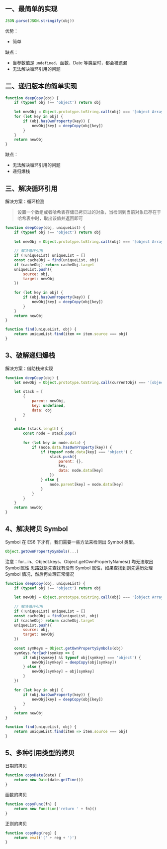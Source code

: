 ## 一、最简单的实现

```js
JSON.parse(JSON.stringify(obj))
```

优势：
- 简单

缺点：
- 当参数值是 `undefined`、函数、Date 等类型时，都会被遗漏
- 无法解决循环引用的问题


## 二、递归版本的简单实现

```js
function deepCopy(obj) {
    if (typeof obj !== 'object') return obj
    
    let newObj = Object.prototype.toString.call(obj) === '[object Array]' ? [] : {}
    for (let key in obj) {
        if (obj.hasOwnProperty(key)) {
            newObj[key] = deepCopy(obj[key])
        }
    }
    return newObj
}
```

缺点：
- 无法解决循环引用的问题
- 递归爆栈

## 三、解决循环引用

解决方案：循环检测

> 设置一个数组或者哈希表存储已拷贝过的对象，当检测到当前对象已存在于哈希表中时，取出该值并返回即可

```js
function deepCopy(obj, uniqueList) {
    if (typeof obj !== 'object') return obj
        
    let newObj = Object.prototype.toString.call(obj) === '[object Array]' ? [] : {}
    
    // 解决循环引用
    if (!uniqueList) uniqueList = []
    const cacheObj = find(uniqueList, obj)
    if (cacheObj) return cacheObj.target
    uniqueList.push({
        source: obj,
        target: newObj
    })
    
    for (let key in obj) {
        if (obj.hasOwnProperty(key)) {
            newObj[key] = deepCopy(obj[key])
        }
    }
    return newObj
}

function find(uniqueList, obj) {
    return uniqueList.find(item => item.source === obj)
}
```

## 3、破解递归爆栈

解决方案：借助栈来实现

```js
function deepCopy(obj) {
    let newObj = Object.prototype.toString.call(currentObj) === '[object Array]' ? [] : {}
        
    let stack = [
        {
            parent: newObj,
            key: undefined,
            data: obj
        }
    ]
    
    while (stack.length) {
        const node = stack.pop()
        
        for (let key in node.data) {
            if (node.data.hasOwnProperty(key)) {
                if (typeof node.data[key] === 'object') {
                    stack.push({
                        parent: {},
                        key,
                        data: node.data[key]
                    })
                } else {
                    node.parent[key] = node.data[key]
                }
            }
        }
    }
    return newObj
}
```

## 4、解决拷贝 Symbol

Symbol 在 ES6 下才有，我们需要一些方法来检测出 Symbol 类型。
```js
Object.getOwnPropertySymbols(...)
```

注意：for...in、Object.keys、Object.getOwnPropertyNames() 均无法取出 Symbol属性
思路就是先查找有没有 Symbol 属性，如果查找到则先遍历处理 Symbol 情况，然后再处理正常情况

```js
function deepCopy(obj, uniqueList) {
    if (typeof obj !== 'object') return obj
        
    let newObj = Object.prototype.toString.call(obj) === '[object Array]' ? [] : {}
    
    // 解决循环引用
    if (!uniqueList) uniqueList = []
    const cacheObj = find(uniqueList, obj)
    if (cacheObj) return cacheObj.target
    uniqueList.push({
        source: obj,
        target: newObj
    })
    
    const symKeys = Object.getOwnPropertySymbols(obj)
    symKeys.forEach(symkey => {
        if (obj[symkey] && typeof obj[symkey] === 'object') {
            newObj[symkey] = deepCopy(obj[symkey])
        } else {
            newObj[symkey] = obj[symkey]
        }
    })
    
    for (let key in obj) {
        if (obj.hasOwnProperty(key)) {
            newObj[key] = deepCopy(obj[key])
        }
    }
    return newObj
}

function find(uniqueList, obj) {
    return uniqueList.find(item => item.source === obj)
}
```

## 5、多种引用类型的拷贝

日期的拷贝
```js
function copyDate(date) {
    return new Date(date.getTime())
}
```

函数的拷贝
```js
function copyFunc(fn) {
    return new Function('return ' + fn)()
}
```

正则的拷贝
```js
function copyReg(reg) {
    return eval('(' + reg + ')')
}
```